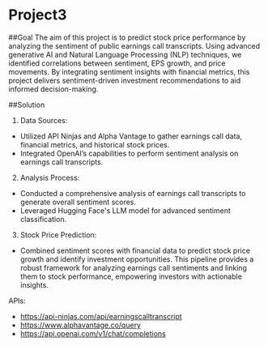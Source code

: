 # Project3


##Goal
The aim of this project is to predict stock price performance by analyzing the sentiment of public earnings call transcripts. Using advanced generative AI and Natural Language Processing (NLP) techniques, we identified correlations between sentiment, EPS growth, and price movements. By integrating sentiment insights with financial metrics, this project delivers sentiment-driven investment recommendations to aid informed decision-making.

##Solution
1. Data Sources:
- Utilized API Ninjas and Alpha Vantage to gather earnings call data, financial metrics, and historical stock prices.
- Integrated OpenAI’s capabilities to perform sentiment analysis on earnings call transcripts.
2. Analysis Process:
- Conducted a comprehensive analysis of earnings call transcripts to generate overall sentiment scores.
- Leveraged Hugging Face's LLM model for advanced sentiment classification.
3. Stock Price Prediction:
- Combined sentiment scores with financial data to predict stock price growth and identify investment opportunities.
This pipeline provides a robust framework for analyzing earnings call sentiments and linking them to stock performance, empowering investors with actionable insights.

APIs:
- https://api-ninjas.com/api/earningscalltranscript
- https://www.alphavantage.co/query
- https://api.openai.com/v1/chat/completions
